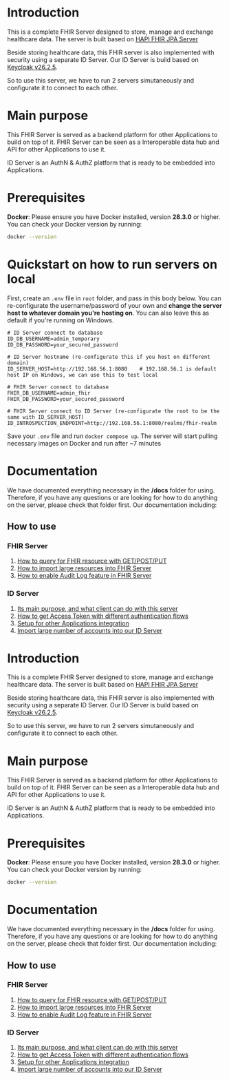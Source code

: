 # Introduction

This is a complete FHIR Server designed to store, manage and exchange healthcare data. The server is built based on [HAPI FHIR JPA Server](https://github.com/hapifhir/hapi-fhir-jpaserver-starter)

Beside storing healthcare data, this FHIR server is also implemented with security using a separate ID Server. Our ID Server is build based on [Keycloak v26.2.5](https://github.com/keycloak/keycloak/releases/tag/26.2.5).

So to use this server, we have to run 2 servers simutaneously and configurate it to connect to each other.

# Main purpose

This FHIR Server is served as a backend platform for other Applications to build on top of it. FHIR Server can be seen as a Interoperable data hub and API for other Applications to use it.

ID Server is an AuthN & AuthZ platform that is ready to be embedded into Applications.

# Prerequisites

**Docker**: Please ensure you have Docker installed, version **28.3.0** or higher.  
You can check your Docker version by running:
```sh
docker --version
```

# Quickstart on how to run servers on local

First, create an `.env` file in `root` folder, and pass in this body below. You can re-configurate the username/password of your own and **change the server host to whatever domain you're hosting on**. You can also leave this as default if you're running on Windows.

```
# ID Server connect to database
ID_DB_USERNAME=admin_temporary
ID_DB_PASSWORD=your_secured_password

# ID Server hostname (re-configurate this if you host on different domain)
ID_SERVER_HOST=http://192.168.56.1:8080    # 192.168.56.1 is default host IP on Windows, we can use this to test local

# FHIR Server connect to database
FHIR_DB_USERNAME=admin_fhir
FHIR_DB_PASSWORD=your_secured_password

# FHIR Server connect to ID Server (re-configurate the root to be the same with ID_SERVER_HOST)
ID_INTROSPECTION_ENDPOINT=http://192.168.56.1:8080/realms/fhir-realm
```

Save your `.env` file and run `docker compose up`. The server will start pulling necessary images on Docker and run after ~7 minutes

# Documentation

We have documented everything necessary in the **/docs** folder for using. Therefore, if you have any questions or are looking for how to do anything on the server, please check that folder first. Our documentation including:

## How to use
### FHIR Server
1. [How to query for FHIR resource with GET/POST/PUT](docs/how-to-use/fhir-server/1.Query-for-FHIR-resources.md)
2. [How to import large resources into FHIR Server](docs/how-to-use/fhir-server/2.Import-large-resources-into-FHIR-Server.md)
3. [How to enable Audit Log feature in FHIR Server](docs/how-to-use/fhir-server/3.Enable-Audit-Log-in-FHIR-Server.md)
### ID Server
1. [Its main purpose, and what client can do with this server](docs/how-to-use/id-server/1.ID-Server-main-purpose.md)
2. [How to get Access Token with different authentication flows](docs/how-to-use/id-server/2.Get-Access-Token-through-different-authentication-flows.md)
3. [Setup for other Applications integration](docs/how-to-use/id-server/3.Setup-for-other-Applications-integration.md)
4. [Import large number of accounts into our ID Server](docs/how-to-use/id-server/4.Import-large-account-database-into-ID-Server.md)
# Introduction

This is a complete FHIR Server designed to store, manage and exchange healthcare data. The server is built based on [HAPI FHIR JPA Server](https://github.com/hapifhir/hapi-fhir-jpaserver-starter)

Beside storing healthcare data, this FHIR server is also implemented with security using a separate ID Server. Our ID Server is build based on [Keycloak v26.2.5](https://github.com/keycloak/keycloak/releases/tag/26.2.5).

So to use this server, we have to run 2 servers simutaneously and configurate it to connect to each other.

# Main purpose

This FHIR Server is served as a backend platform for other Applications to build on top of it. FHIR Server can be seen as a Interoperable data hub and API for other Applications to use it.

ID Server is an AuthN & AuthZ platform that is ready to be embedded into Applications.

# Prerequisites

**Docker**: Please ensure you have Docker installed, version **28.3.0** or higher.  
You can check your Docker version by running:
```sh
docker --version
```

# Documentation

We have documented everything necessary in the **/docs** folder for using. Therefore, if you have any questions or are looking for how to do anything on the server, please check that folder first. Our documentation including:

## How to use
### FHIR Server
1. [How to query for FHIR resource with GET/POST/PUT](docs/how-to-use/fhir-server/1.Query-for-FHIR-resources.md)
2. [How to import large resources into FHIR Server](docs/how-to-use/fhir-server/2.Import-large-resources-into-FHIR-Server.md)
3. [How to enable Audit Log feature in FHIR Server](docs/how-to-use/fhir-server/3.Enable-Audit-Log-in-FHIR-Server.md)
### ID Server
1. [Its main purpose, and what client can do with this server](docs/how-to-use/id-server/1.ID-Server-main-purpose.md)
2. [How to get Access Token with different authentication flows](docs/how-to-use/id-server/2.Get-Access-Token-through-different-authentication-flows.md)
3. [Setup for other Applications integration](docs/how-to-use/id-server/3.Setup-for-other-Applications-integration.md)
4. [Import large number of accounts into our ID Server](docs/how-to-use/id-server/4.Import-large-account-database-into-ID-Server.md)